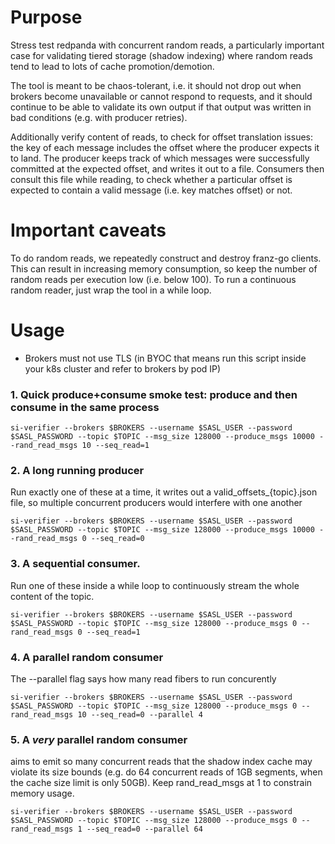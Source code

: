 


# Purpose

Stress test redpanda with concurrent random reads, a particularly important
case for validating tiered storage (shadow indexing) where random reads
tend to lead to lots of cache promotion/demotion.

The tool is meant to be chaos-tolerant, i.e. it should not drop out when brokers become
unavailable or cannot respond to requests, and it should continue to be able to validate
its own output if that output was written in bad conditions (e.g. with producer retries).

Additionally verify content of reads, to check for offset translation issues:
the key of each message includes the offset where the producer expects it to land.
The producer keeps track of which messages were successfully committed at the expected
offset, and writes it out to a file.  Consumers then consult this file while reading,
to check whether a particular offset is expected to contain a valid message (i.e. key
matches offset) or not.

# Important caveats

To do random reads, we repeatedly construct and destroy franz-go clients.  This can
result in increasing memory consumption, so keep the number of random reads per
execution low (i.e. below 100).  To run a continuous random reader, just wrap
the tool in a while loop.

# Usage

- Brokers must not use TLS (in BYOC that means run this script inside your k8s cluster
  and refer to brokers by pod IP)

### 1. Quick produce+consume smoke test: produce and then consume in the same process

    si-verifier --brokers $BROKERS --username $SASL_USER --password $SASL_PASSWORD --topic $TOPIC --msg_size 128000 --produce_msgs 10000 --rand_read_msgs 10 --seq_read=1


### 2. A long running producer

Run exactly one of these at a time, it writes out
a valid_offsets_{topic}.json file, so multiple concurrent producers would 
interfere with one another

    si-verifier --brokers $BROKERS --username $SASL_USER --password $SASL_PASSWORD --topic $TOPIC --msg_size 128000 --produce_msgs 10000 --rand_read_msgs 0 --seq_read=0

### 3. A sequential consumer.

Run one of these inside a while loop to continuously stream
the whole content of the topic.

    si-verifier --brokers $BROKERS --username $SASL_USER --password $SASL_PASSWORD --topic $TOPIC --msg_size 128000 --produce_msgs 0 --rand_read_msgs 0 --seq_read=1 


### 4. A parallel random consumer
The --parallel flag says how many read fibers to run concurently

    si-verifier --brokers $BROKERS --username $SASL_USER --password $SASL_PASSWORD --topic $TOPIC --msg_size 128000 --produce_msgs 0 --rand_read_msgs 10 --seq_read=0 --parallel 4

### 5. A *very* parallel random consumer
aims to emit so many concurrent reads
that the shadow index cache may violate its size bounds (e.g. do 64 concurrent
reads of 1GB segments, when the cache size limit is only 50GB).
Keep rand_read_msgs at 1 to constrain memory usage.

    si-verifier --brokers $BROKERS --username $SASL_USER --password $SASL_PASSWORD --topic $TOPIC --msg_size 128000 --produce_msgs 0 --rand_read_msgs 1 --seq_read=0 --parallel 64

``` 